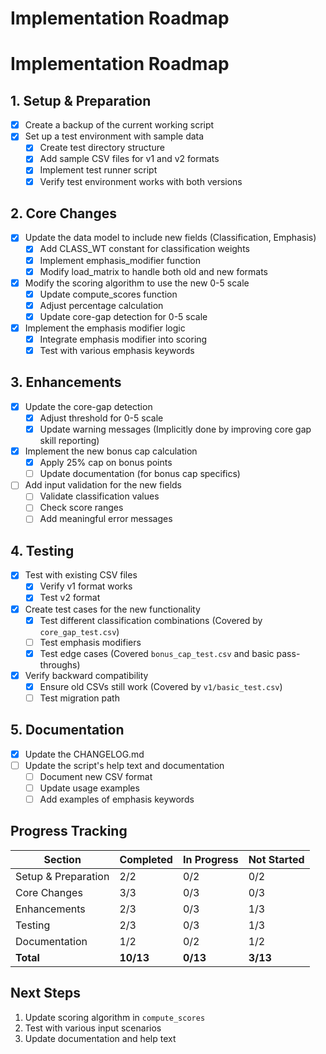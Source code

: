 # Implementation Roadmap

# Implementation Roadmap

## 1. Setup & Preparation
- [x] Create a backup of the current working script
- [x] Set up a test environment with sample data
  - [x] Create test directory structure
  - [x] Add sample CSV files for v1 and v2 formats
  - [x] Implement test runner script
  - [x] Verify test environment works with both versions

## 2. Core Changes
- [x] Update the data model to include new fields (Classification, Emphasis)
  - [x] Add CLASS_WT constant for classification weights
  - [x] Implement emphasis_modifier function
  - [x] Modify load_matrix to handle both old and new formats
- [x] Modify the scoring algorithm to use the new 0-5 scale
  - [x] Update compute_scores function
  - [x] Adjust percentage calculation
  - [x] Update core-gap detection for 0-5 scale
- [x] Implement the emphasis modifier logic
  - [x] Integrate emphasis modifier into scoring
  - [x] Test with various emphasis keywords

## 3. Enhancements
- [x] Update the core-gap detection
  - [x] Adjust threshold for 0-5 scale
  - [x] Update warning messages (Implicitly done by improving core gap skill reporting)
- [x] Implement the new bonus cap calculation
  - [x] Apply 25% cap on bonus points
  - [ ] Update documentation (for bonus cap specifics)
- [ ] Add input validation for the new fields
  - [ ] Validate classification values
  - [ ] Check score ranges
  - [ ] Add meaningful error messages

## 4. Testing
- [x] Test with existing CSV files
  - [x] Verify v1 format works
  - [x] Test v2 format
- [x] Create test cases for the new functionality
  - [x] Test different classification combinations (Covered by `core_gap_test.csv`)
  - [ ] Test emphasis modifiers
  - [x] Test edge cases (Covered `bonus_cap_test.csv` and basic pass-throughs)
- [x] Verify backward compatibility
  - [x] Ensure old CSVs still work (Covered by `v1/basic_test.csv`)
  - [ ] Test migration path

## 5. Documentation
- [x] Update the CHANGELOG.md
- [ ] Update the script's help text and documentation
  - [ ] Document new CSV format
  - [ ] Update usage examples
  - [ ] Add examples of emphasis keywords

## Progress Tracking

| Section | Completed | In Progress | Not Started |
|---------|-----------|-------------|-------------|
| Setup & Preparation | 2/2 | 0/2 | 0/2 |
| Core Changes | 3/3 | 0/3 | 0/3 |
| Enhancements | 2/3 | 0/3 | 1/3 | 
| Testing | 2/3 | 0/3 | 1/3 |
| Documentation | 1/2 | 0/2 | 1/2 |
| **Total** | **10/13** | **0/13** | **3/13** |

## Next Steps
1. Update scoring algorithm in `compute_scores`
2. Test with various input scenarios
3. Update documentation and help text